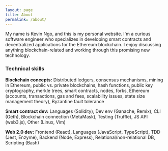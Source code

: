 ```yaml
---
layout: page
title: About
permalink: /about/
---
```


My name is Kevin Ngo, and this is my personal website.  I'm a curious software
engineer who specializes in developing smart contracts and decentralized
applications for the Ethereum blockchain.  I enjoy discussing anything blockchain-related 
and working through this promising new technology.

### Technical skills
**Blockchain concepts:** Distributed ledgers, consensus mechanisms, mining in
Ethereum, public vs. private blockchains, hash functions, public key
cryptography, merkle trees, smart contracts, nodes, forks, Ethereum (accounts,
transactions, gas and fees, scalability issues, state size management theory),
Byzantine fault tolerance 

**Smart contract dev:** Languages (Solidity), Dev env (Ganache, Remix), CLI (Geth), Blockchain
connection (MetaMask), Testing (Truffle), JS API (web3.js), Other (Linux, Vim)

**Web 2.0 dev:** Frontend (React), Languages (JavaScript, TypeScript), TDD
(Jest, Enzyme), Backend (Node, Express), Relational/non-relational DB, Scripting
(Bash)
 

